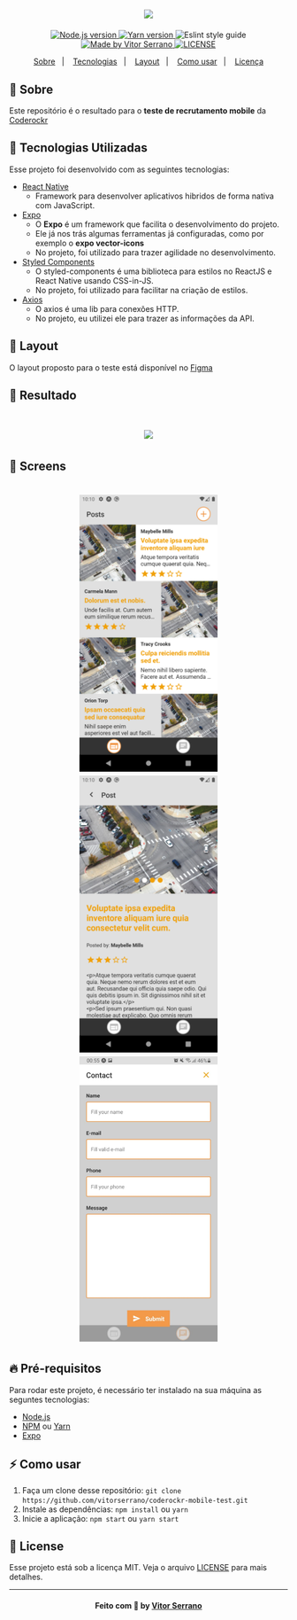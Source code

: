 <h4 align="center">
    <img src="https://user-images.githubusercontent.com/51726945/90150607-3a1e1080-dd5c-11ea-8c57-63a8ac40aa68.png" width="200" />
</h4>

<p align="center">
  <a href="https://nodejs.org/en/" target="_blank">
    <img alt="Node.js version" src="https://img.shields.io/badge/node-v12.18.0-brightgreen">
  </a>
  <a href="https://yarnpkg.com/" target="_blank">
    <img alt="Yarn version" src="https://img.shields.io/badge/yarn-v1.22.4-blue%20">
  </a>
  <a>
    <img alt="Eslint style guide" src="https://img.shields.io/badge/eslint-airbnb-red">
  </a>
  <a href="https://www.linkedin.com/in/vitor-serrano/" target="_blank">
    <img alt="Made by Vitor Serrano" src="https://img.shields.io/badge/made%20by-Vitor%20Serrano-7159C1">
  </a>
  <a href="LICENSE.md" target="_blank">
    <img alt="LICENSE" src="https://img.shields.io/github/license/vitorserrano/task-manager?color=7159C1">
  </a>
</p>

<p align="center">
  <a href="#sobre">Sobre</a>&nbsp;&nbsp;&nbsp;|&nbsp;&nbsp;&nbsp;
  <a href="#tecnologias-utilizadas">Tecnologias</a>&nbsp;&nbsp;&nbsp;|&nbsp;&nbsp;&nbsp;
  <a href="#layout">Layout</a>&nbsp;&nbsp;&nbsp;|&nbsp;&nbsp;&nbsp;
  <a href="#como-usar">Como usar</a>&nbsp;&nbsp;&nbsp;|&nbsp;&nbsp;&nbsp;
  <a href="#license">Licença</a>
</p>

<a id="sobre"></a>

## :bookmark: Sobre

Este repositório é o resultado para o **teste de recrutamento mobile** da [Coderockr](https://github.com/Coderockr)

<a id="tecnologias-utilizadas"></a>

## :rocket: Tecnologias Utilizadas

Esse projeto foi desenvolvido com as seguintes tecnologias:

- [React Native](https://reactnative.dev/)
  - Framework para desenvolver aplicativos hibridos de forma nativa com JavaScript.
- [Expo](https://expo.io/)
  - O **Expo** é um framework que facilita o desenvolvimento do projeto.
  - Ele já nos trás algumas ferramentas já configuradas, como por exemplo o **expo vector-icons**
  - No projeto, foi utilizado para trazer agilidade no desenvolvimento.
- [Styled Components](https://styled-components.com/)
  - O styled-components é uma biblioteca para estilos no ReactJS e React Native usando CSS-in-JS.
  - No projeto, foi utilizado para facilitar na criação de estilos.
- [Axios](https://github.com/axios/axios)
  - O axios é uma lib para conexões HTTP.
  - No projeto, eu utilizei ele para trazer as informações da API.

<a id="layout"></a>

## 🎨 Layout

O layout proposto para o teste está disponível no [Figma](https://www.figma.com/file/LA0NAQljFwhY8KfDUijKVBhF/Coderockr-Mobile-Test)

## :iphone: Resultado

<h1 align="center">
  <img src=".github/Video.gif" width="350">
</h1>

## :iphone: Screens

<h1 align="center">
  <img src=".github/Posts.png" width="250">
  <img src=".github/Details.png" width="250">
  <img src=".github/Contact.jpeg" width="250">
</h1>

## :fire: Pré-requisitos

Para rodar este projeto, é necessário ter instalado na sua máquina as seguntes tecnologias:

- [Node.js](https://nodejs.org/en/)
- [NPM](https://www.npmjs.com/) ou [Yarn](https://yarnpkg.com/)
- [Expo](https://expo.io/)

<a id="como-usar"></a>

## :zap: Como usar

1. Faça um clone desse repositório: `git clone https://github.com/vitorserrano/coderockr-mobile-test.git`
2. Instale as dependências: `npm install` ou `yarn`
3. Inicie a aplicação: `npm start` ou `yarn start`

<a id="license"></a>

## :memo: License

Esse projeto está sob a licença MIT. Veja o arquivo [LICENSE](LICENSE.md) para mais detalhes.

---

<h4 align="center">
    Feito com 💜 by <a href="https://www.linkedin.com/in/vitor-serrano/" target="_blank">Vitor Serrano</a>
</h4>
